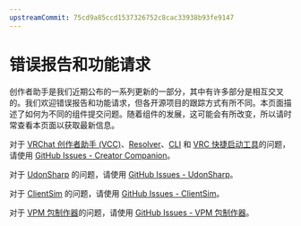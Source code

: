 ```yaml
---
upstreamCommit: 75cd9a85ccd1537326752c8cac33938b93fe9147
---
```


# 错误报告和功能请求

创作者助手是我们近期公布的一系列更新的一部分，其中有许多部分是相互交叉的。我们欢迎错误报告和功能请求，但各开源项目的跟踪方式有所不同。本页面描述了如何为不同的组件提交问题。随着组件的发展，这可能会有所改变，所以请时常查看本页面以获取最新信息。

对于 [VRChat 创作者助手 (VCC)](/)、[Resolver](/vcc.docs.vrchat.com/vpm/resolver)、[CLI](/vcc.docs.vrchat.com/vpm/cli) 和 [VRC 快捷启动工具](/vcc.docs.vrchat.com/tools/vrc-quick-launcher)的问题，请使用 [GitHub Issues - Creator Companion](https://github.com/vrchat-community/creator-companion/issues/new/choose)。

对于 [UdonSharp](https://udonsharp.docs.vrchat.com) 的问题，请使用 [GitHub Issues - UdonSharp](https://github.com/vrchat-community/udonsharp)。

对于 [ClientSim](https://clientsim.docs.vrchat.com) 的问题，请使用 [GitHub Issues - ClientSim](https://github.com/vrchat-community/clientsim)。

对于 [VPM 包制作器](/vcc.docs.vrchat.com/guides/convert-unitypackage#package-maker-tool)的问题，请使用 [GitHub Issues - VPM 包制作器](https://github.com/vrchat-community/vpm-package-maker/issues)。